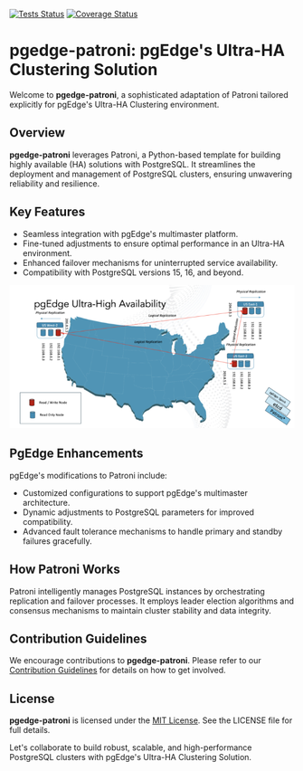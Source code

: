 [![Tests Status](https://github.com/zalando/patroni/actions/workflows/tests.yaml/badge.svg)](https://github.com/zalando/patroni/actions/workflows/tests.yaml?query=branch%3Amaster)
[![Coverage Status](https://coveralls.io/repos/zalando/patroni/badge.svg?branch=master)](https://coveralls.io/github/zalando/patroni?branch=master)

# pgedge-patroni: pgEdge's Ultra-HA Clustering Solution

Welcome to **pgedge-patroni**, a sophisticated adaptation of Patroni tailored explicitly for pgEdge's Ultra-HA Clustering environment.

## Overview

**pgedge-patroni** leverages Patroni, a Python-based template for building highly available (HA) solutions with PostgreSQL. It streamlines the deployment and management of PostgreSQL clusters, ensuring unwavering reliability and resilience.

## Key Features

- Seamless integration with pgEdge's multimaster platform.
- Fine-tuned adjustments to ensure optimal performance in an Ultra-HA environment.
- Enhanced failover mechanisms for uninterrupted service availability.
- Compatibility with PostgreSQL versions 15, 16, and beyond.

![pgedge-ultra-high-availability](pgedge-ultra-high-availability.png)

## PgEdge Enhancements

pgEdge's modifications to Patroni include:

- Customized configurations to support pgEdge's multimaster architecture.
- Dynamic adjustments to PostgreSQL parameters for improved compatibility.
- Advanced fault tolerance mechanisms to handle primary and standby failures gracefully.

## How Patroni Works

Patroni intelligently manages PostgreSQL instances by orchestrating replication and failover processes. It employs leader election algorithms and consensus mechanisms to maintain cluster stability and data integrity.

## Contribution Guidelines

We encourage contributions to **pgedge-patroni**. Please refer to our [Contribution Guidelines](CONTRIBUTING.md) for details on how to get involved.

## License

**pgedge-patroni** is licensed under the [MIT License](LICENSE). See the LICENSE file for full details.

Let's collaborate to build robust, scalable, and high-performance PostgreSQL clusters with pgEdge's Ultra-HA Clustering Solution.
